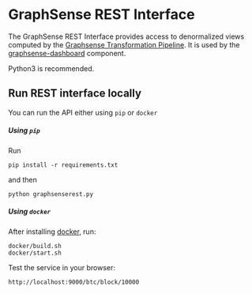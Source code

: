 # GraphSense REST Interface

The GraphSense REST Interface provides access to denormalized views computed by the [Graphsense
Transformation Pipeline][graphsense-transformation]. It is used by the
[graphsense-dashboard][graphsense-dashboard] component.

Python3 is recommended.

## Run REST interface locally

You can run the API either using `pip` or `docker`
##### Using `pip`
Run 

    pip install -r requirements.txt

and then

    python graphsenserest.py

##### Using `docker`

After installing [docker](https://docs.docker.com/install/), run:

    docker/build.sh
    docker/start.sh

Test the service in your browser:

    http://localhost:9000/btc/block/10000


[graphsense-transformation]: https://github.com/graphsense/graphsense-transformation
[graphsense-dashboard]: https://github.com/graphsense/graphsense-dashboard

